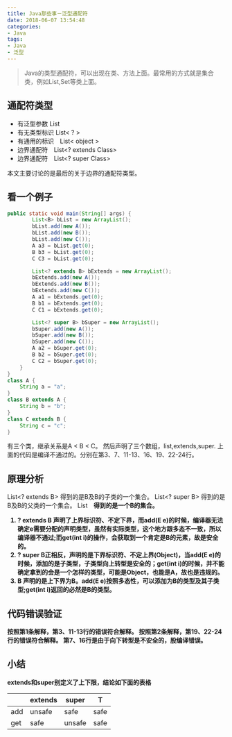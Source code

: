 ```yaml
---
title: Java那些事－泛型通配符
date: 2018-06-07 13:54:48
categories:
- Java
tags:
- Java
- 泛型
---
```

> Java的类型通配符，可以出现在类、方法上面。最常用的方式就是集合类，例如List,Set等类上面。

## 通配符类型
* 有泛型参数 List<T>
* 有无类型标识 List< ? >
* 有通用的标识　List< object >
* 边界通配符　List<? extends Class>
* 边界通配符　List<? super Class>

本文主要讨论的是最后的关于边界的通配符类型。
## 看一个例子
``` Java
public static void main(String[] args) {
        List<B> bList = new ArrayList();
        bList.add(new A());
        bList.add(new B());
        bList.add(new C());
        A a3 = bList.get(0);
        B b3 = bList.get(0);
        C C3 = bList.get(0);

        List<? extends B> bExtends = new ArrayList();
        bExtends.add(new A());
        bExtends.add(new B());
        bExtends.add(new C());
        A a1 = bExtends.get(0);
        B b1 = bExtends.get(0);
        C C1 = bExtends.get(0);

        List<? super B> bSuper = new ArrayList();
        bSuper.add(new A());
        bSuper.add(new B());
        bSuper.add(new C());
        A a2 = bSuper.get(0);
        B b2 = bSuper.get(0);
        C C2 = bSuper.get(0);
    }
}
class A {
    String a = "a";
}
class B extends A {
    String b = "b";
}
class C extends B {
    String c = "c";
}
```
有三个类，继承关系是A < B < C。
然后声明了三个数组，list,extends,super.
上面的代码是编译不通过的。分别在第3、7、11-13、16、19、22-24行。
## 原理分析
List<? extends B> 得到的是B及B的子类的一个集合。
List<? super B> 得到的是B及B的父类的一个集合。
List<B>　得到的是一个B的集合。

1. ? extends B 声明了上界标识符、不定下界，而add(E e)的时候，编译器无法确定e需要分配的声明类型，虽然有实际类型，这个地方跟多态不一致，所以编译器不通过;而get(int i)的操作，会获取到一个肯定是B的元素，故是安全的。
2. ? super B正相反，声明的是下界标识符、不定上界(Object)，当add(E e)的时候，添加的是子类型，子类型向上转型是安全的；get(int i)的时候，并不能确定拿到的会是一个怎样的类型，可能是Object，也能是A，故也是违规的。
3. B 声明的是上下界为B。add(E e)按照多态性，可以添加为B的类型及其子类型;get(int i)返回的必然是B的类型。

## 代码错误验证

按照第1条解释，第3、11-13行的错误符合解释。
按照第2条解释，第19、22-24行的错误符合解释。
第7、16行是由于向下转型是不安全的，股编译错误。

## 小结
extends和super别定义了上下限，结论如下面的表格

|     	| extends 	| super  	| T    	|
|-----	|---------	|--------	|------	|
| add 	| unsafe  	| safe   	| safe 	|
| get 	| safe    	| unsafe 	| safe 	|